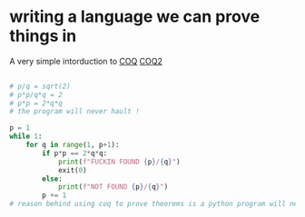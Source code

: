 # writing a language we can prove things in 

A very simple intorduction to [COQ](https://mdnahas.github.io/doc/nahas_tutorial) [COQ2](https://learnxinyminutes.com/docs/coq/)

```python
 
# p/q = sqrt(2) 
# p*p/q*q = 2 
# p*p = 2*q*q 
# the program will never hault ! 

p = 1
while 1:
    for q in range(1, p+1):
        if p*p == 2*q*q:
            print(f"FUCKIN FOUND {p}/{q}")
            exit(0)
        else:
            print(f"NOT FOUND {p}/{q}")
        p += 1
# reason behind using coq to prove theorems is a python program will never hault in these conditions 
```   
